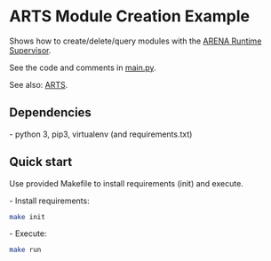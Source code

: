 # ARTS Module Creation Example

Shows how to create/delete/query modules with the [ARENA Runtime Supervisor](https://github.com/conix-center/arts/).

See the code and comments in [main.py](main.py).

See also: [ARTS](https://github.com/conix-center/arts/).

## Dependencies

\- python 3, pip3, virtualenv (and requirements.txt)

## Quick start

Use provided Makefile to install requirements (init) and execute.

\- Install requirements:

```bash
make init
```

\- Execute:

```bash
make run
```

